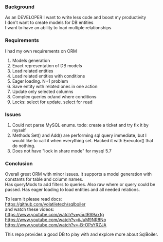 ### Background

As an DEVELOPER I want to write less code and boost my productivity  
I don't want to create models for DB entities  
I want to have an ability to load multiple relationships

### Requirements
I had my own requirements on ORM

1. Models generation
2. Exact representation of DB models
3. Load related entities
4. Load related entities with conditions
5. Eager loading. N+1 problem
6. Save entity with related ones in one action
7. Update only selected columns
8. Complex queries or/and where conditions
9. Locks: select for update. select for read

### Issues
1. Could not parse MySQL enums. todo: create a ticket and try fix it by myself
2. Methods Set() and Add() are performing sql query immediate, but I would like to call it when everything set. Hacked it with Executor() that do nothing.
3. Does not have "lock in share mode" for mysql 5.7


### Conclusion

Overall great ORM with minor issues.
It supports a model generation with constants for table and column names.  
Has queryMods to add filters to queries. Also raw where or query could be passed.
Has eager loading to load entities and all needed relations.


To learn it please read docs:  
https://github.com/volatiletech/sqlboiler  
and watch these videos:  
https://www.youtube.com/watch?v=y5utRS9axfg  
https://www.youtube.com/watch?v=iiJuM9NR8No  
https://www.youtube.com/watch?v=-B-OPsYRZJA  

This repo provides a good DB to play with and explore more about SqlBoiler.

